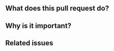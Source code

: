 ## What does this pull request do?

<!-- Comment:
Explain here the changes you made on the PR. Please explain the WHAT: patterns used, algorithms implemented, design architecture, message processing, etc.
-->

## Why is it important?

<!-- Comment:
Explain here the WHY, or the rationale/motivation for the changes, and how it will impact the funcionality of the agent
-->

## Related issues
<!--
Link related issues below. Insert the issue link or reference after the word "Closes" if merging this should automatically close it.
- Closes #ISSUE_ID
- Relates #ISSUE_ID
- Requires #ISSUE_ID
- Superseds #ISSUE_ID
-->
